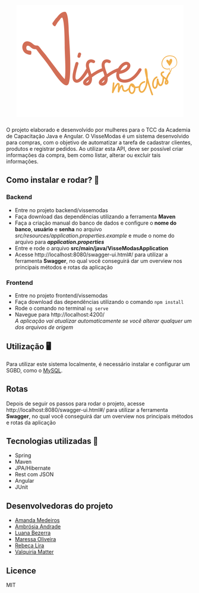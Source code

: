 <h1 align="center">
<img src="./frontend/vissemodas/src/assets/vetores/Logotipo.svg"/></h1>

O projeto elaborado e desenvolvido por mulheres para o TCC da Academia de Capacitação Java e Angular.
O VisseModas é um sistema desenvolvido para compras, com o objetivo de automatizar a tarefa de cadastrar clientes, produtos e registrar pedidos.
Ao utilizar esta API, deve ser possível criar informações da compra, bem como listar, alterar ou excluir tais informações.

## Como instalar e rodar? 🚀
### Backend
- Entre no projeto backend/vissemodas
- Faça download das dependências utilizando a ferramenta **Maven**
- Faça a criação manual do banco de dados e configure o **nome do banco**, **usuário** e **senha** no arquivo *src/resources/application.properties.example* e mude o nome do arquivo para ***application.properties***
- Entre e rode o arquivo **src/main/java/VisseModasApplication**
- Acesse http://localhost:8080/swagger-ui.html#/ para utilizar a ferramenta **Swagger**, no qual você conseguirá dar um overview nos principais métodos e rotas da aplicação

### Frontend
- Entre no projeto frontend/vissemodas
- Faça download das dependências utilizando o comando ```npm install```
- Rode o comando no terminal ```ng serve```
- Navegue para http://localhost:4200/<br>
*A aplicação vai atualizar automaticamente se você alterar qualquer um dos arquivos de origem*

## Utilização 🖥️

Para utilizar este sistema localmente, é necessário instalar e configurar um SGBD, como o [MySQL](https://www.mysql.com/downloads/).


## Rotas
Depois de seguir os passos para rodar o projeto, acesse http://localhost:8080/swagger-ui.html#/ para utilizar a ferramenta **Swagger**, no qual você conseguirá dar um overview nos principais métodos e rotas da aplicação

## Tecnologias utilizadas 📱
- Spring
- Maven
- JPA/Hibernate
- Rest com JSON
- Angular
- JUnit

## Desenvolvedoras do projeto
- [Amanda Medeiros](https://www.linkedin.com/in/amanda-de-souza-medeiros-193a36b2/)
- [Ambrósia Andrade](https://www.linkedin.com/in/ambrosiaandrade/)
- [Luana Bezerra](https://www.linkedin.com/in/luana-bezerradev/)
- [Maressa Oliveira](https://www.linkedin.com/in/maressavo/)
- [Rebeca Lira](https://www.linkedin.com/in/rebeca-lira-a7a262b9/)
- [Valquiria Matter ](https://www.linkedin.com/in/valquiria-matter-3988531a5/)
    
## Licence
MIT

